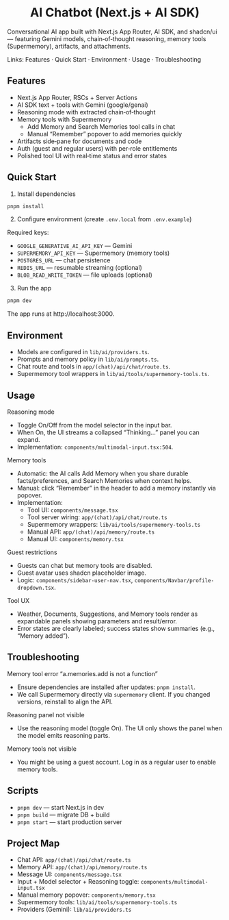 <h1 align="center">AI Chatbot (Next.js + AI SDK)</h1>

Conversational AI app built with Next.js App Router, AI SDK, and shadcn/ui — featuring Gemini models, chain‑of‑thought reasoning, memory tools (Supermemory), artifacts, and attachments.

Links: Features · Quick Start · Environment · Usage · Troubleshooting

## Features

- Next.js App Router, RSCs + Server Actions
- AI SDK text + tools with Gemini (google/genai)
- Reasoning mode with extracted <think> chain‑of‑thought
- Memory tools with Supermemory
  - Add Memory and Search Memories tool calls in chat
  - Manual “Remember” popover to add memories quickly
- Artifacts side‑pane for documents and code
- Auth (guest and regular users) with per‑role entitlements
- Polished tool UI with real‑time status and error states

## Quick Start

1) Install dependencies

```bash
pnpm install
```

2) Configure environment (create `.env.local` from `.env.example`)

Required keys:

- `GOOGLE_GENERATIVE_AI_API_KEY` — Gemini
- `SUPERMEMORY_API_KEY` — Supermemory (memory tools)
- `POSTGRES_URL` — chat persistence
- `REDIS_URL` — resumable streaming (optional)
- `BLOB_READ_WRITE_TOKEN` — file uploads (optional)

3) Run the app

```bash
pnpm dev
```

The app runs at http://localhost:3000.

## Environment

- Models are configured in `lib/ai/providers.ts`.
- Prompts and memory policy in `lib/ai/prompts.ts`.
- Chat route and tools in `app/(chat)/api/chat/route.ts`.
- Supermemory tool wrappers in `lib/ai/tools/supermemory-tools.ts`.

## Usage

Reasoning mode
- Toggle On/Off from the model selector in the input bar.
- When On, the UI streams a collapsed “Thinking…” panel you can expand.
- Implementation: `components/multimodal-input.tsx:504`.

Memory tools
- Automatic: the AI calls Add Memory when you share durable facts/preferences, and Search Memories when context helps.
- Manual: click “Remember” in the header to add a memory instantly via popover.
- Implementation:
  - Tool UI: `components/message.tsx`
  - Tool server wiring: `app/(chat)/api/chat/route.ts`
  - Supermemory wrappers: `lib/ai/tools/supermemory-tools.ts`
  - Manual API: `app/(chat)/api/memory/route.ts`
  - Manual UI: `components/memory.tsx`

Guest restrictions
- Guests can chat but memory tools are disabled.
- Guest avatar uses shadcn placeholder image.
- Logic: `components/sidebar-user-nav.tsx`, `components/Navbar/profile-dropdown.tsx`.

Tool UX
- Weather, Documents, Suggestions, and Memory tools render as expandable panels showing parameters and result/error.
- Error states are clearly labeled; success states show summaries (e.g., “Memory added”).

## Troubleshooting

Memory tool error “a.memories.add is not a function”
- Ensure dependencies are installed after updates: `pnpm install`.
- We call Supermemory directly via `supermemory` client. If you changed versions, reinstall to align the API.

Reasoning panel not visible
- Use the reasoning model (toggle On). The UI only shows the panel when the model emits reasoning parts.

Memory tools not visible
- You might be using a guest account. Log in as a regular user to enable memory tools.

## Scripts

- `pnpm dev` — start Next.js in dev
- `pnpm build` — migrate DB + build
- `pnpm start` — start production server

## Project Map

- Chat API: `app/(chat)/api/chat/route.ts`
- Memory API: `app/(chat)/api/memory/route.ts`
- Message UI: `components/message.tsx`
- Input + Model selector + Reasoning toggle: `components/multimodal-input.tsx`
- Manual memory popover: `components/memory.tsx`
- Supermemory tools: `lib/ai/tools/supermemory-tools.ts`
- Providers (Gemini): `lib/ai/providers.ts`
